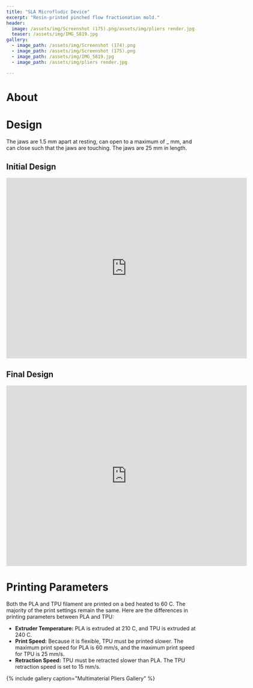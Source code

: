 ```yaml
---
title: "SLA Microfludic Device"
excerpt: "Resin-printed pinched flow fractionation mold."
header:
  image: /assets/img/Screenshot (175).png/assets/img/pliers render.jpg
  teaser: /assets/img/IMG_5819.jpg
gallery:
  - image_path: /assets/img/Screenshot (174).png
  - image_path: /assets/img/Screenshot (175).png
  - image_path: /assets/img/IMG_5819.jpg
  - image_path: /assets/img/pliers render.jpg

---
```

# About



# Design
The jaws are 1.5 mm apart at resting, can open to a maximum of _ mm, and can close such that the jaws are touching. The jaws are 25 mm in length.

## Initial Design
<iframe src="https://vanderbilt643.autodesk360.com/shares/public/SH35dfcQT936092f0e439dab8299d2a1310f?mode=embed" width="640" height="480" allowfullscreen="true" webkitallowfullscreen="true" mozallowfullscreen="true"  frameborder="0"></iframe>

## Final Design
<iframe src="https://vanderbilt643.autodesk360.com/shares/public/SH35dfcQT936092f0e43b07d1aae18632c20?mode=embed" width="640" height="480" allowfullscreen="true" webkitallowfullscreen="true" mozallowfullscreen="true"  frameborder="0"></iframe>

# Printing Parameters
Both the PLA and TPU filament are printed on a bed heated to 60 C. The majority of the print settings remain the same. Here are the differences in printing parameters between PLA and TPU:
* **Extruder Temperature:** PLA is extruded at 210 C, and TPU is extruded at 240 C.
* **Print Speed:** Because it is flexible, TPU must be printed slower. The maximum print speed for PLA is 60 mm/s, and the maximum print speed for TPU is 25 mm/s.
* **Retraction Speed:** TPU must be retracted slower than PLA. The TPU retraction speed is set to 15 mm/s.


{% include gallery caption="Multimaterial Pliers Gallery" %}
